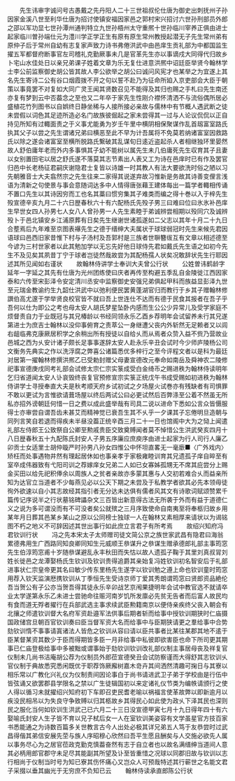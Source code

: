 <!-- { "loadSidebar": true } -->
　　先生讳审字诚问号古愚戴之先丹阳人二十三世祖叔伦仕唐为御史出刺抚州子孙因家金溪八世至利华仕唐为招讨使镇安福因家邑之郭村宋兴招讨六世孙刑部员外郎之邵以军功显七世孙潭州通判特立九世孙梧州太守重熈十世孙临川宰养正俱由进士起家临川曽孙端仕元为澧川学正学正生有原有原生常州教授起潜无子先生常州弟有原仲子后于常州自幼有志复家声致力诗书弗倦洪武中由邑庠生贡礼部为中都国监生擢五军都督府断事官左司稽礼克勤厥事未几是官革先生亦以事谪戍大同得代归故乡卜宅山水佳处日以亲兄弟课子姓着文章为乐无复仕进意洪熈中诏廷臣举贤今翰林学士李公前监察御史胡公皆其故人李公欲举之胡公曰诚问风宪才也某举之为宜遂上其名先生寄诗二公有谷口烟霞拨不开之句以誓不赴乃为征命所廹入京吏部会大臣于朝策以事竟罢不对复如大同广灵王闻其贤数召见不能得及其归也赐之手札曰先生南还亦复有梦到云中否葢念之至也又二年卒于家先生性刚介襟怀清洒不与流俗偶所居必盛植花竹列图书以自娯终日静坐稀与人接所接必亲故与儒林中有节概人遇武断之徒未尝假以词色其足迹所造必名门故族彼倔起之家未尝得其一过与人论议侃侃以正自持见所知有过輙面责之于义事尤能勇为岁壬午里中横阴相保聚谋作乱首刼富室路氏执其父子以尝之先生谓诸兄弟曰横恶至此不早为计吾属将不免莫若纳诸富室因救路氏以除之遂会诸富室至横所脱路氏繋破其乱谋旬日逺近盗起杀人者相继独环里晏然故人舒伯庸年老而外内多事惧其子幼不能树以属先生未几伯庸死先生収育其子且妻以女别置田宅以居之舒氏遂不落莫其志节素出人表又工为诗在邑庠时已有作及罢官归邑中长老杨征君嗣庆谢隐君士复皆以诗雄一时其教人有法大要欲洗时俗之陋以习先朝雅音士大夫翕然宗之先生往来二家得其说遂弃故习惟新是务故其诗善变俚言浅语为清新之句使景与事会意随词达多中人情得唐张藉王建体每出一篇学者輙相传诵不置口先生以其诗因穷而工也名其藁曰惯穷集其子难类而编之得十巻以入于梓先生殁宣德辛亥九月二十六日歴春秋六十有六配杨氏先殁子男三曰难曰位曰氷氷补邑庠生早世女四人孙男七人女八人曾孙男一人先生素睦于弟诚辨尝相期以殁同穴及诚辨殁卜于邑北镇安乡江浦原葬有日矣先生继谢世诸孤遂如二父志以其年十月二十九日合塟焉后九年难至京图表襮先生之德于缙绅大夫属状于球球弱冠时先生来候先君因语球曰邑西旧家昔惟下村与子汤村及吾郭村是三族者世聨簪绂互有文章以相述德至今谚为三村世家者以此其勉加学以无忘先好他日球侍先君如戴氏先生语之如初今先生不及见矣其夙昔丁宁于球者岂徒然哉故尝为其配杨孺人状矣况敢辞状先生行耶因述其所见闻如右谨状
　　故翰林侍讲学士奉训大夫曾公行状
　　公姓曽讳鹤龄字延年一字延之其先有仕唐为光州团练使曰庆者再传至构避五季乱自金陵徙江西因家泰和六传至宋彭泽令安定清川丞安中监察御史安强兄弟俱起甲科而族益显彭泽九世至元瑞金教谕约生九韶仕洪武中以弛利便民罢黄蓬湖官归而教行于乡其子赠翰林修譔伯高尤邃于学举贤良校官皆不就曰吾上世连仕不达而有德于民食其报者在吾子乎吾何以仕为即公之考也母太安人胡氏梦星坠卧内感而生公公少异常儿及受学家庭不烦督责自力于业既冠与其兄椿龄以书经同领永乐乙酉乡荐明年会试留养未行其兄遂第进士为庶吉士翰林以没仰事俯育之责萃公一身继遭父丧内外斩然无足赖者又以闾右龃临弗克康厥居积学之余稍出所有授徒以自给乆而从焉者众贽入益不赀乃营故业邑城之西为乆安计诸子颇长足事事遂辞太安人赴永乐辛丑会试时今少师庐陵杨公司文衡务先典实之作以洗浮腐之弊喜公诸篇悉优多梓行之至今评程文者以是科为最廷对居第一擢翰林修撰洪熈乙已受勅封赠父母妻宣德改元奉命如南岳及舜神农二陵修祀事宣德庚戌同考礼部会试修太宗仁宗实箓成受白金绮币之赐进秩为翰林侍读明年乞归省道闻太安人讣哀毁终丧复官预修宣宗实箓正统戊午书成受赐如初进秩为翰林侍讲学士寻授奉直大夫是秋考顺天府乡试初试之夕场屋火试巻亦有残缺者有司惧罪不敢以更试为言惟欲请葺场屋以终后两试公曰必更试然后百弊涤至公着不然虽无所私亦招外谤朝廷何惜一日之费以成此盛举哉有司具二说以进命下悉如公言众皆慑服得士亦审尝自谓吾齿未甚艾而精神觉已衰吾生其不乆乎一夕课其子忘倦明旦造朝与同列言笑自若退而得疾未半昼没葢正统辛酉三月二十一日也馆阁中大为之恸上闻遣礼部左侍郎王公致祭自公卿至勲戚贵臣交致奠赙闻者莫不悼惜公生洪武癸亥四月十八日歴春秋五十九配陈氏封安人子男五序廉应庶庾序由进士起家为行人司行人廉乙卯贡士女适里士胡仲璇严时孙男八孙女四惟公中怀坦直畧无一毫廞■〈广外戏内〉矫枉而处事遇物井然有理起居休如也事亲孝于家极雍睦训育其兄遗孤子庠自晬至有室卒成伟器致有弋阳司训之荐嫁庠女兄弟二人如已女寡姊孤甥无不席其庇尝分上赐金买田以给先祀积俸余以周族人之贫者亲故亦多蒙其惠与人交初若难合乆而益亲所知为达官立当道者不少每燕见必以公天下期之未尝及于私教学者欲其必先本领毋徒徇外欲速以自小其志故经其指引者无分达未达俱有儒者风其文有诗歌词赋颂赞累千篇传记序说半之行状墓铭碑讄杂文三百皆出新意得古法无所袭于外而有益于道德仁义之说为多可谓没而有不可没者矣公就殡之三月序致使命自南夷至将奉柩归故乡用某年月日葬其邑某乡某山之原以公同榜士独球一人在翰林又素相厚来请状以为谒铭图不朽之地义不可辞因述其世出事行如此庶立言君子有所考焉
　　故绍兴知府冯君钦训行状
　　冯之先本宋太子太师赠司徒文简公京之族世家武昌有隐君曰海翁累德弗用生广西路同知良卿同知生元威顺王叅谋升之叅谋生赠承德郎礼部主事筠窓先生伯淳筠窓甫十岁随叅谋避乱永丰秋田而失怙以故人遗孤子鞠于其里刘真叔冐刘姓长徙邑之龙潭娶杨氏生钦训及钦训贵得追爵其亲始复冯姓钦训初名智安后于礼部进事状仁宗皇帝更其名曰敏少传东里杨先生遂字以钦训勉之遵上命也钦训童时筠窓用荐入钦天监演厯携钦训从丁季恒先生受诗京师丁爱其秀朗谓筠窓曰贤郎资品絶伦吾当贺公有子公亦当贺吾得其徒永乐辛卯战艺京闱果捷明年会试中教官选不就请卒业太学遂第永乐乙未进士尝驰命往赈河南岁饥所发廪必先贫无告者而后富人故民均有食而道无殍者擢行在兵部武选主事求续武臣勲籍南京以便侍亲疾终父丧入朝会有北攘之师遣钦训督大名府军资赴邉军法供事后期者斩而给事中授钦训期狭时仁庙摄国政储宫旦朝百官钦训奏曰臣当督军资大名而给事中与臣期狭请更之羣给事中合势劾钦训惰不事事请寘诸法人皆危之钦训从容曰请以臣共事者比某往某郡其地不逺于臣某督某资其数少于臣而得期皆多臣一月非给事中私彼即欲害臣也命下所司更其期事已仁庙登极给事中多被黜或谓事始于劾钦训钦训改礼部仪制主事居母丧及祥复官仪制未几尚书洁庵胡公荐为仪制员外郎莅宣德癸丑会试防察谨而大得舒其志钦训乆官仪制于典故悉究悉闲既优于职荐饰厥廨树嘉木竒卉其间洒然清趣可掬日与其寮以相乐常以广教化兴礼仪为仪制责间因论事白于尚书请进武卫子弟于学校由是行伍中皆弦诵又欲罢郡县学限名之禁以广生徒辑国初以来定诸礼仪节类为编帙请颁行之使人得以循习未就擢绍兴知府初下车即召吏民耆老喻以祸福言使革故弊以即新逾月以疾没民相吊以为失良守争致赙以归其柩故乡其得民心如此使为政乆下泽其民也深则民之服化当何如钦训生洪武己已六月二十三日没宣德甲寅七月十九日得年四十有六娶喻氏封安人生子皆不育以兄子栻后女一人在室钦训美姿容有文学虽星官方技百家书悉能通之为诗数百篇多关世教言古今人出处必极其详兄弟五人笃于友恭尝时过武昌得偕其弟信安展先茔与族人序昭穆心欣然曰吾平生愿且酬矣与人交施必欲先人属以事务尽心为之居官莅政克勤克慎葢奋然有志于自立者也以故名满缙绅当道间人意其必柄用郎官郡守未足尽其能副其所望及讣至皆重惜之况球以同郡旧故与钦训以志行相尚于仪制当时号为知已寮其伤怀痛心又岂众人可预哉特述其行蕲世之名能文君子采掇以垂其幽光于无穷庶不负知已云
　　翰林侍读承直郎陈公行状
